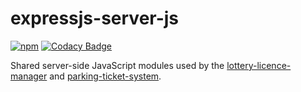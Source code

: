 # expressjs-server-js

[![npm](https://badgen.net/npm/v/@cityssm/expressjs-server-js)](https://www.npmjs.com/package/@cityssm/expressjs-server-js)
[![Codacy Badge](https://app.codacy.com/project/badge/Grade/3bf6bd7b5b704d05ac24f974592369f3)](https://www.codacy.com/gh/cityssm/expressjs-server-js?utm_source=github.com&amp;utm_medium=referral&amp;utm_content=cityssm/expressjs-server-js&amp;utm_campaign=Badge_Grade)

Shared server-side JavaScript modules used by the
[lottery-licence-manager](https://github.com/cityssm/lottery-licence-manager)
and
[parking-ticket-system](https://github.com/cityssm/parking-ticket-system).
